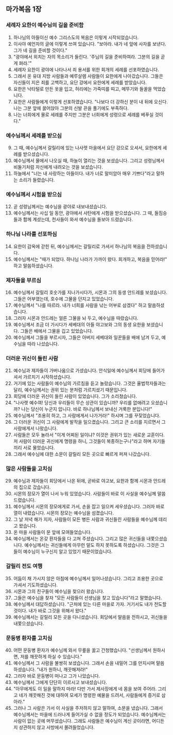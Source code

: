 ## 마가복음 1장

### 세례자 요한이 예수님의 길을 준비함
1. 하나님의 아들이신 예수 그리스도의 복음은 이렇게 시작되었습니다.
2. 이사야 예언자의 글에 이렇게 쓰여 있습니다. "보아라. 내가 네 앞에 사자를 보낸다. 그가 네 길을 준비할 것이다."
3. "광야에서 외치는 자의 목소리가 들린다. '주님의 길을 준비하여라. 그분의 길을 곧게 펴라.'"
4. 세례자 요한이 광야에 나타나서 죄 용서를 위한 회개의 세례를 선포하였습니다.
5. 그래서 온 유대 지방 사람들과 예루살렘 사람들이 요한에게 나아갔습니다. 그들은 자신들이 지은 죄를 고백하고, 요단 강에서 요한에게 세례를 받았습니다.
6. 요한은 낙타털로 만든 옷을 입고, 허리에는 가죽띠를 띠고, 메뚜기와 들꿀을 먹었습니다.
7. 요한은 사람들에게 이렇게 선포하였습니다. "나보다 더 강하신 분이 내 뒤에 오신다. 나는 그분 앞에 꿇어앉아 그분의 신발 끈을 풀기에도 부족하다.
8. 나는 너희에게 물로 세례를 주지만 그분은 너희에게 성령으로 세례를 베푸실 것이다."
### 예수님께서 세례를 받으심
9. 그 때, 예수님께서 갈릴리에 있는 나사렛 마을에서 요단 강으로 오셔서, 요한에게 세례를 받으셨습니다.
10. 예수님께서 물에서 나오실 때, 하늘이 열리는 것을 보셨습니다. 그리고 성령님께서 비둘기처럼 자신에게 내려오는 것을 보셨습니다.
11. 하늘에서 "너는 내 사랑하는 아들이다. 내가 너로 말미암아 매우 기쁘다"라고 말하는 소리가 들렸습니다.
### 예수님께서 시험을 받으심
12. 곧 성령님께서는 예수님을 광야로 내보내셨습니다.
13. 예수님께서는 사십 일 동안, 광야에서 사탄에게 시험을 받으셨습니다. 그 때, 들짐승들과 함께 계셨는데, 천사들이 와서 예수님을 돌보아 드렸습니다.
### 하나님 나라를 선포하심
14. 요한이 감옥에 갇힌 뒤, 예수님께서는 갈릴리로 가셔서 하나님의 복음을 전하셨습니다.
15. 예수님께서는 "때가 되었다. 하나님 나라가 가까이 왔다. 회개하고, 복음을 믿어라!" 하고 말씀하셨습니다.
### 제자들을 부르심
16. 예수님께서 갈릴리 호숫가를 지나가시다가, 시몬과 그의 동생 안드레를 보셨습니다. 그들은 어부였는데, 호수에 그물을 던지고 있었습니다.
17. 예수님께서 "나를 따르라. 내가 너희를 사람을 낚는 어부로 삼겠다" 하고 말씀하셨습니다.
18. 그러자 시몬과 안드레는 얼른 그물을 놔 두고, 예수님을 따랐습니다.
19. 예수님께서 조금 더 가시다가 세베대의 아들 야고보와 그의 동생 요한을 보셨습니다. 그들은 배에서 그물을 깁고 있었습니다.
20. 예수님께서 그들을 부르시자, 그들은 아버지 세베대와 일꾼들을 배에 남겨 두고, 예수님을 따라 나섰습니다.
### 더러운 귀신이 들린 사람
21. 예수님과 제자들이 가버나움으로 가셨습니다. 안식일에 예수님께서 회당에 들어가셔서 가르치기 시작하셨습니다.
22. 거기에 있는 사람들이 예수님의 가르침을 듣고 놀랐습니다. 그것은 율법학자들과는 달리, 예수님께서는 권위 있는 분처럼 가르치셨기 때문입니다.
23. 회당에 더러운 귀신이 들린 사람이 있었습니다. 그가 소리쳤습니다.
24. "나사렛 예수여! 당신과 우리들이 무슨 상관이 있습니까? 우리를 없애려고 오셨습니까? 나는 당신이 누군지 압니다. 바로 하나님께서 보내신 거룩한 분입니다!"
25. 예수님께서 "조용히 하고, 그 사람에게서 나가거라!" 하시며 그를 꾸짖었습니다.
26. 그 더러운 귀신이 그 사람에게 발작을 일으켰습니다. 그리고 큰 소리를 지르면서 그 사람에게서 나왔습니다.
27. 사람들은 모두 놀라서 "이게 어찌된 일이냐? 이것은 권위가 있는 새로운 교훈이다. 저 사람이 더러운 귀신에게 명령을 하니, 그것들이 복종하는구나"라고 하며 자기들끼리 서로 물었습니다.
28. 그래서 예수님에 대한 소문이 갈릴리 모든 곳으로 빠르게 퍼져 나갔습니다.
### 많은 사람들을 고치심
29. 예수님과 제자들이 회당에서 나온 뒤에, 곧바로 야고보, 요한과 함께 시몬과 안드레의 집으로 갔습니다.
30. 시몬의 장모가 열이 나서 누워 있었습니다. 사람들이 바로 이 사실을 예수님께 말씀드렸습니다.
31. 예수님께서 시몬의 장모에게로 가서, 손을 잡고 일으켜 세우셨습니다. 그러자 바로 열이 내렸습니다. 시몬의 장모는 예수님을 섬겼습니다.
32. 그 날 저녁 해가 지자, 사람들이 모든 병든 사람과 귀신들린 사람들을 예수님께 데리고 왔습니다.
33. 온 마을 사람들이 문 앞에 모여들었습니다.
34. 예수님께서는 온갖 환자들을 다 고쳐 주셨습니다. 그리고 많은 귀신들을 내쫓으셨습니다. 예수님께서는 귀신들에게 아무런 말도 하지 못하도록 하셨습니다. 그것은 그들이 예수님이 누구신지 알고 있었기 때문이었습니다.
### 갈릴리 전도 여행
35. 어둠이 채 가시지 않은 아침에 예수님께서 일어나셨습니다. 그리고 조용한 곳으로 가셔서 기도하셨습니다.
36. 시몬과 그의 친구들이 예수님을 찾으러 왔습니다.
37. 그들은 예수님을 찾자 "모든 사람들이 선생님을 찾고 있습니다"라고 말했습니다.
38. 예수님께서 대답하셨습니다. "근처에 있는 다른 마을로 가자. 거기서도 내가 전도할 것이다. 내가 바로 그것을 위해서 왔다."
39. 예수님께서는 갈릴리 모든 곳을 다니셨습니다. 회당에서 말씀을 전하시고, 귀신들을 내쫓으셨습니다.
### 문둥병 환자를 고치심
40. 어떤 문둥병 환자가 예수님께 와서 무릎을 꿇고 간청했습니다. "선생님께서 원하시면, 저를 깨끗하게 하실 수 있습니다."
41. 예수님께서 그 사람을 불쌍히 보셨습니다. 그래서 손을 내밀어 그를 만지시며 말씀하셨습니다. "내가 원하니, 깨끗해져라!"
42. 그러자 바로 문둥병이 떠나고 그가 나았습니다.
43. 예수님께서 그에게 단단히 이르시고 보내셨습니다.
44. "아무에게도 이 일을 말하지 마라! 다만 가서 제사장에게 네 몸을 보여 주어라. 그리고 네가 깨끗해진 것에 대하여 모세가 명령한 예물을 드려서, 사람들에게 증거로 삼아라."
45. 그러나 그 사람은 가서 이 사실을 주저하지 않고 말하여, 소문을 냈습니다. 그래서 예수님께서는 마을에 드러나게 들어가실 수 없을 정도가 되었습니다. 예수님께서는 사람이 없는 곳에 머무셨습니다. 그래도 사람들은 예수님이 계신 곳이라면, 어디든지 상관하지 않고 사방에서 몰려들었습니다.